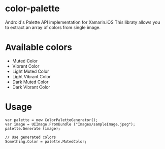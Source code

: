 # color-palette
Android's Palette API implementation for Xamarin.iOS
This libraty allows you to extract an array of colors from single image.

# Available colors

<ul>
    <li>Muted Color</li>
    <li>Vibrant Color</li>
    <li>Light Muted Color</li>
    <li>Light Vibrant Color</li>
    <li>Dark Muted Color</li>
    <li>Dark Vibrant Color</li>
</ul>

# Usage

    var palette = new ColorPaletteGenerator();
    var image = UIImage.FromBundle ("Images/sampleImage.jpeg");
    palette.Generate (image);

    // Use generated colors
    Something.Color = palette.MutedColor;
